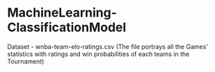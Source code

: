 # MachineLearning-ClassificationModel
Dataset - wnba-team-elo-ratings.csv (The file portrays all the Games’ statistics with ratings and win probabilities of each teams in the Tournament)
